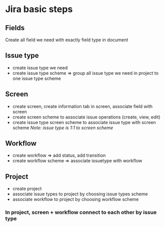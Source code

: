 # Jira basic steps



## Fields

 Create all field we need with exactly field type in document 

## Issue type


 * create issue type we need
 * create issue type scheme => group all issue type we need in project to one issue type scheme



## Screen

* create screen, create information tab in screen, associate field with screen
* create screen scheme to associate issue operations (create, view, edit)
* create issue type screen scheme to associate issue type with screen scheme
*Note: issue type is 1:1 to screen scheme*

## Workflow
* create workflow => add status, add transition
* create workflow scheme => associate issuetype with workflow

## Project
* create project
* associate issue types to project by choosing issue types scheme
* associate workflow to project by choosing workflow scheme


### In project, screen + workflow connect to each other by issue type









